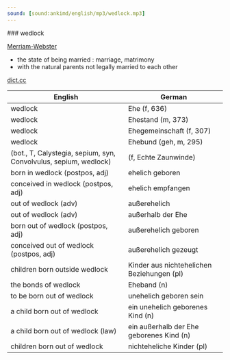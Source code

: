```yaml
---
sound: [sound:ankimd/english/mp3/wedlock.mp3]
---
```


\### wedlock

[Merriam-Webster](https://www.merriam-webster.com/dictionary/wedlock)

- the state of being married : marriage, matrimony
- with the natural parents not legally married to each other

[dict.cc](https://www.dict.cc/wedlock)

| English        | German       |
| -------------- | ------------ |
| wedlock | Ehe (f, 636) |
| wedlock | Ehestand (m, 373) |
| wedlock | Ehegemeinschaft (f, 307) |
| wedlock | Ehebund (geh, m, 295) |
|  (bot., T, Calystegia, sepium, syn, Convolvulus, sepium, wedlock) |  (f, Echte Zaunwinde) |
| born in wedlock (postpos, adj) | ehelich geboren |
| conceived in wedlock (postpos, adj) | ehelich empfangen |
| out of wedlock (adv) | außerehelich |
| out of wedlock (adv) | außerhalb der Ehe |
| born out of wedlock (postpos, adj) | außerehelich geboren |
| conceived out of wedlock (postpos, adj) | außerehelich gezeugt |
| children born outside wedlock | Kinder aus nichtehelichen Beziehungen (pl) |
| the bonds of wedlock | Eheband (n) |
| to be born out of wedlock | unehelich geboren sein |
| a child born out of wedlock | ein unehelich geborenes Kind (n) |
| a child born out of wedlock (law) | ein außerhalb der Ehe geborenes Kind (n) |
| children born out of wedlock | nichteheliche Kinder (pl) |
